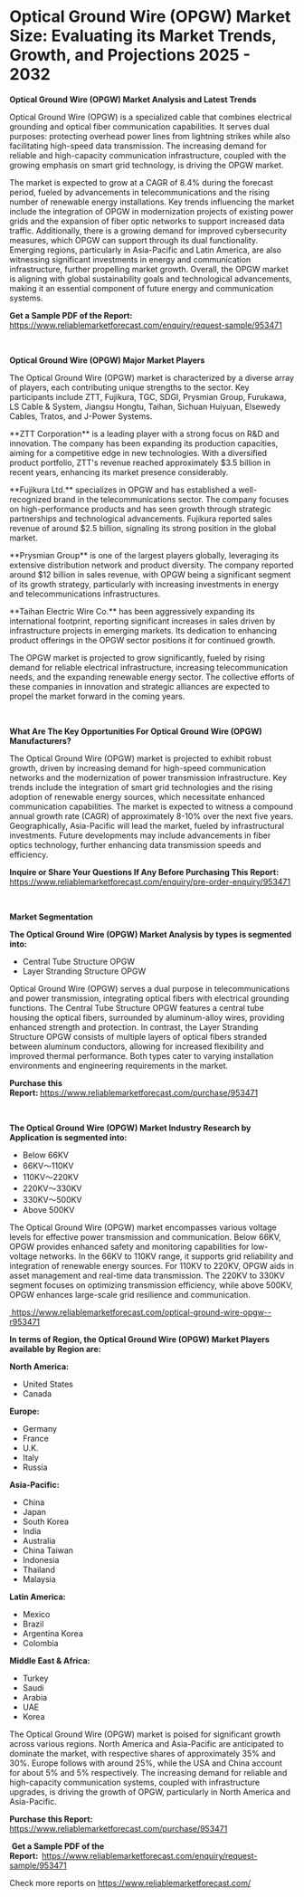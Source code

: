 <p><h1>Optical Ground Wire (OPGW) Market Size: Evaluating its Market Trends, Growth, and Projections 2025 - 2032</h1></p><p><strong>Optical Ground Wire (OPGW) Market Analysis and Latest Trends</strong></p>
<p><p>Optical Ground Wire (OPGW) is a specialized cable that combines electrical grounding and optical fiber communication capabilities. It serves dual purposes: protecting overhead power lines from lightning strikes while also facilitating high-speed data transmission. The increasing demand for reliable and high-capacity communication infrastructure, coupled with the growing emphasis on smart grid technology, is driving the OPGW market. </p><p>The market is expected to grow at a CAGR of 8.4% during the forecast period, fueled by advancements in telecommunications and the rising number of renewable energy installations. Key trends influencing the market include the integration of OPGW in modernization projects of existing power grids and the expansion of fiber optic networks to support increased data traffic. Additionally, there is a growing demand for improved cybersecurity measures, which OPGW can support through its dual functionality. Emerging regions, particularly in Asia-Pacific and Latin America, are also witnessing significant investments in energy and communication infrastructure, further propelling market growth. Overall, the OPGW market is aligning with global sustainability goals and technological advancements, making it an essential component of future energy and communication systems.</p></p>
<p><strong>Get a Sample PDF of the Report:&nbsp;</strong> <a href="https://www.reliablemarketforecast.com/enquiry/request-sample/953471?utm_campaign=3252&utm_medium=2&utm_source=Github&utm_content=ia&utm_term=05032025&utm_id=optical-ground-wire-opgw">https://www.reliablemarketforecast.com/enquiry/request-sample/953471</a></p>
<p>&nbsp;</p>
<p><strong>Optical Ground Wire (OPGW) Major Market Players</strong></p>
<p><p>The Optical Ground Wire (OPGW) market is characterized by a diverse array of players, each contributing unique strengths to the sector. Key participants include ZTT, Fujikura, TGC, SDGI, Prysmian Group, Furukawa, LS Cable & System, Jiangsu Hongtu, Taihan, Sichuan Huiyuan, Elsewedy Cables, Tratos, and J-Power Systems.</p><p>**ZTT Corporation** is a leading player with a strong focus on R&D and innovation. The company has been expanding its production capacities, aiming for a competitive edge in new technologies. With a diversified product portfolio, ZTT's revenue reached approximately $3.5 billion in recent years, enhancing its market presence considerably.</p><p>**Fujikura Ltd.** specializes in OPGW and has established a well-recognized brand in the telecommunications sector. The company focuses on high-performance products and has seen growth through strategic partnerships and technological advancements. Fujikura reported sales revenue of around $2.5 billion, signaling its strong position in the global market.</p><p>**Prysmian Group** is one of the largest players globally, leveraging its extensive distribution network and product diversity. The company reported around $12 billion in sales revenue, with OPGW being a significant segment of its growth strategy, particularly with increasing investments in energy and telecommunications infrastructures.</p><p>**Taihan Electric Wire Co.** has been aggressively expanding its international footprint, reporting significant increases in sales driven by infrastructure projects in emerging markets. Its dedication to enhancing product offerings in the OPGW sector positions it for continued growth.</p><p>The OPGW market is projected to grow significantly, fueled by rising demand for reliable electrical infrastructure, increasing telecommunication needs, and the expanding renewable energy sector. The collective efforts of these companies in innovation and strategic alliances are expected to propel the market forward in the coming years.</p></p>
<p>&nbsp;</p>
<p><strong>What Are The Key Opportunities For Optical Ground Wire (OPGW) Manufacturers?</strong></p>
<p><p>The Optical Ground Wire (OPGW) market is projected to exhibit robust growth, driven by increasing demand for high-speed communication networks and the modernization of power transmission infrastructure. Key trends include the integration of smart grid technologies and the rising adoption of renewable energy sources, which necessitate enhanced communication capabilities. The market is expected to witness a compound annual growth rate (CAGR) of approximately 8-10% over the next five years. Geographically, Asia-Pacific will lead the market, fueled by infrastructural investments. Future developments may include advancements in fiber optics technology, further enhancing data transmission speeds and efficiency.</p></p>
<p><strong>Inquire or Share Your Questions If Any Before Purchasing This Report:</strong> <a href="https://www.reliablemarketforecast.com/enquiry/pre-order-enquiry/953471?utm_campaign=3252&utm_medium=2&utm_source=Github&utm_content=ia&utm_term=05032025&utm_id=optical-ground-wire-opgw">https://www.reliablemarketforecast.com/enquiry/pre-order-enquiry/953471</a></p>
<p>&nbsp;</p>
<p><strong>Market Segmentation</strong></p>
<p><strong>The Optical Ground Wire (OPGW) Market Analysis by types is segmented into:</strong></p>
<p><ul><li>Central Tube Structure OPGW</li><li>Layer Stranding Structure OPGW</li></ul></p>
<p><p>Optical Ground Wire (OPGW) serves a dual purpose in telecommunications and power transmission, integrating optical fibers with electrical grounding functions. The Central Tube Structure OPGW features a central tube housing the optical fibers, surrounded by aluminum-alloy wires, providing enhanced strength and protection. In contrast, the Layer Stranding Structure OPGW consists of multiple layers of optical fibers stranded between aluminum conductors, allowing for increased flexibility and improved thermal performance. Both types cater to varying installation environments and engineering requirements in the market.</p></p>
<p><strong>Purchase this Report:&nbsp;</strong><a href="https://www.reliablemarketforecast.com/purchase/953471?utm_campaign=3252&utm_medium=2&utm_source=Github&utm_content=ia&utm_term=05032025&utm_id=optical-ground-wire-opgw">https://www.reliablemarketforecast.com/purchase/953471</a></p>
<p>&nbsp;</p>
<p><strong>The Optical Ground Wire (OPGW) Market Industry Research by Application is segmented into:</strong></p>
<p><ul><li>Below 66KV</li><li>66KV〜110KV</li><li>110KV〜220KV</li><li>220KV〜330KV</li><li>330KV〜500KV</li><li>Above 500KV</li></ul></p>
<p><p>The Optical Ground Wire (OPGW) market encompasses various voltage levels for effective power transmission and communication. Below 66KV, OPGW provides enhanced safety and monitoring capabilities for low-voltage networks. In the 66KV to 110KV range, it supports grid reliability and integration of renewable energy sources. For 110KV to 220KV, OPGW aids in asset management and real-time data transmission. The 220KV to 330KV segment focuses on optimizing transmission efficiency, while above 500KV, OPGW enhances large-scale grid resilience and communication.</p></p>
<p><a href="https://www.reliablemarketforecast.com/optical-ground-wire-opgw--r953471?utm_campaign=3252&utm_medium=2&utm_source=Github&utm_content=ia&utm_term=05032025&utm_id=optical-ground-wire-opgw">&nbsp;https://www.reliablemarketforecast.com/optical-ground-wire-opgw--r953471</a></p>
<p><strong>In terms of Region, the Optical Ground Wire (OPGW) Market Players available by Region are:</strong></p>
<p>
    <p> <strong> North America: </strong>
        <ul>
            <li>United States</li>
            <li>Canada</li>
        </ul>
        </p> 
    <p> <strong> Europe: </strong>
        <ul>
            <li>Germany</li>
            <li>France</li>
            <li>U.K.</li>
            <li>Italy</li>
            <li>Russia</li>
        </ul>
        </p> 
    <p> <strong> Asia-Pacific: </strong>
        <ul>
            <li>China</li>
            <li>Japan</li>
            <li>South Korea</li>
            <li>India</li>
            <li>Australia</li>
            <li>China Taiwan</li>
            <li>Indonesia</li>
            <li>Thailand</li>
            <li>Malaysia</li>
        </ul>
        </p> 
    <p> <strong> Latin America: </strong>
        <ul>
            <li>Mexico</li>
            <li>Brazil</li>
            <li>Argentina Korea</li>
            <li>Colombia</li>
        </ul>
        </p> 
    <p> <strong> Middle East & Africa: </strong>
        <ul>
            <li>Turkey</li>
            <li>Saudi</li>
            <li>Arabia</li>
            <li>UAE</li>
            <li>Korea</li>
        </ul>
    </p>
    </p>
<p><p>The Optical Ground Wire (OPGW) market is poised for significant growth across various regions. North America and Asia-Pacific are anticipated to dominate the market, with respective shares of approximately 35% and 30%. Europe follows with around 25%, while the USA and China account for about 5% and 5% respectively. The increasing demand for reliable and high-capacity communication systems, coupled with infrastructure upgrades, is driving the growth of OPGW, particularly in North America and Asia-Pacific.</p></p>
<p><strong>Purchase this Report: </strong><a href="https://www.reliablemarketforecast.com/purchase/953471?utm_campaign=3252&utm_medium=2&utm_source=Github&utm_content=ia&utm_term=05032025&utm_id=optical-ground-wire-opgw">https://www.reliablemarketforecast.com/purchase/953471</a></p>
<p>&nbsp;<strong>Get a Sample PDF of the Report:&nbsp;&nbsp;</strong><a href="https://www.reliablemarketforecast.com/enquiry/request-sample/953471?utm_campaign=3252&utm_medium=2&utm_source=Github&utm_content=ia&utm_term=05032025&utm_id=optical-ground-wire-opgw">https://www.reliablemarketforecast.com/enquiry/request-sample/953471</a></p>
<p><strong></strong></p>
<p>Check more reports on <a href="https://www.reliablemarketforecast.com/?utm_campaign=3252&utm_medium=2&utm_source=Github&utm_content=ia&utm_term=05032025&utm_id=optical-ground-wire-opgw">https://www.reliablemarketforecast.com/</a></p>